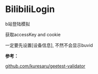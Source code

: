 # BilibiliLogin

b站登陆模拟

获取accessKey and cookie

一定要先设置[设备信息], 不然不会显示buvid

**参考：**

[github.com/kuresaru/geetest-validator](https://github.com/kuresaru/geetest-validator)
